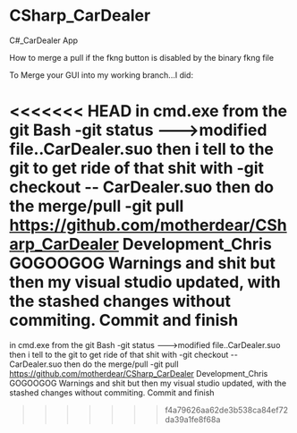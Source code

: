 CSharp_CarDealer
================

C#_CarDealer App

How to merge a pull if the fkng button is disabled by the binary fkng file

To Merge your GUI into my working branch...I did:

<<<<<<< HEAD
in cmd.exe from the git Bash -git status --->modified file..CarDealer.suo then i tell to the git to get ride of that shit with -git checkout -- CarDealer.suo then do the merge/pull -git pull https://github.com/motherdear/CSharp_CarDealer Development_Chris GOGOOGOG Warnings and shit but then my visual studio updated, with the stashed changes without commiting. Commit and finish
=======
in cmd.exe from the git Bash
-git status
--->modified file..CarDealer.suo
then i tell to the git to get ride of that shit with
-git checkout -- CarDealer.suo
then do the merge/pull
-git pull https://github.com/motherdear/CSharp_CarDealer Development_Chris
GOGOOGOG
Warnings and shit but then my visual studio updated, with the stashed changes without commiting. Commit and finish
>>>>>>> f4a79626aa62de3b538ca84ef72da39a1fe8f68a
